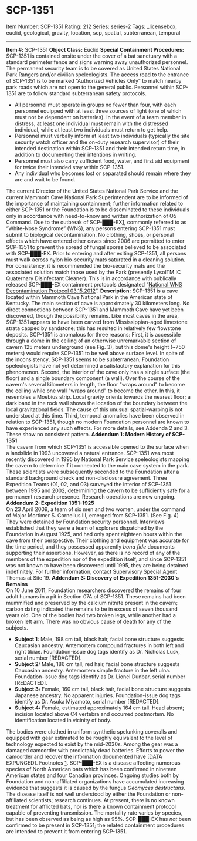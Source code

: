 # SCP-1351
Item Number: SCP-1351
Rating: 212
Series: series-2
Tags: _licensebox, euclid, geological, gravity, location, scp, spatial, subterranean, temporal

---

**Item #:** SCP-1351
**Object Class:** Euclid
**Special Containment Procedures:** SCP-1351 is contained onsite under the cover of a bat sanctuary with a standard perimeter fence and signs warning away unauthorized personnel. The permanent security team is to be covered as United States National Park Rangers and/or civilian speleologists. The access road to the entrance of SCP-1351 is to be marked “Authorized Vehicles Only” to match nearby park roads which are not open to the general public.
Personnel within SCP-1351 are to follow standard subterranean safety protocols.
  * All personnel must operate in groups no fewer than four, with each personnel equipped with at least three sources of light (one of which must not be dependent on batteries). In the event of a team member in distress, at least one individual must remain with the distressed individual, while at least two individuals must return to get help.
  * Personnel must verbally inform at least two individuals (typically the site security watch officer and the on-duty research supervisor) of their intended destination within SCP-1351 and their intended return time, in addition to documenting their intentions in writing.
  * Personnel must also carry sufficient food, water, and first aid equipment for twice their intended stay within SCP-1351.
  * Any individual who becomes lost or separated should remain where they are and wait to be found.

The current Director of the United States National Park Service and the current Mammoth Cave National Park Superintendent are to be informed of the importance of maintaining containment; further information related to either SCP-1351 or the Foundation is to be disseminated to these individuals only in accordance with need-to-know and written authorization of O5 Command.
Due to the outbreak of SCP-███-EX[1](javascript:;), commonly referred to as “White-Nose Syndrome” (WNS), any persons entering SCP-1351 must submit to biological decontamination. No clothing, shoes, or personal effects which have entered other caves since 2006 are permitted to enter SCP-1351 to prevent the spread of fungal spores believed to be associated with SCP-███-EX. Prior to entering and after exiting SCP-1351, all persons must walk across nylon bio-security mats saturated in a cleaning solution. For consistency, it is recommended the bio-security mats and the associated solution match those used by the Park (presently LysolTM IC Quaternary Disinfectant Cleaner). This is in accordance with publically released SCP-███-EX containment protocols designated “[National WNS Decontamination Protocol 03.15.2012](http://www.scp-wiki.net/local--files/scp-1351/National_WNS_Decontamination_Protocol_v03.15.2012.pdf)”.
**Description:** SCP-1351 is a cave located within Mammoth Cave National Park in the American state of Kentucky. The main section of cave is approximately 30 kilometers long. No direct connections between SCP-1351 and Mammoth Cave have yet been discovered, though the possibility remains. Like most caves in the area, SCP-1351 appears to have been carved from Mississippian-aged limestone strata capped by sandstone; this has resulted in relatively few flowstone deposits.
SCP-1351 is anomalous for three reasons:
First, it is accessible through a dome in the ceiling of an otherwise unremarkable section of cavern 125 meters underground (see Fig. 3), but this dome's height (~750 meters) would require SCP-1351 to be well above surface level. In spite of the inconsistency, SCP-1351 seems to be subterranean; Foundation speleologists have not yet determined a satisfactory explanation for this phenomenon.
Second, the interior of the cave only has a single surface (the floor) and a single boundary component (a wall). Over the course of the cavern's several kilometers in length, the floor "wraps around" to become the ceiling while one wall "wraps around" to become the other. In this, it resembles a Moebius strip. Local gravity orients towards the nearest floor; a dark band in the rock wall shows the location of the boundary between the local gravitational fields. The cause of this unusual spatial-warping is not understood at this time.
Third, temporal anomalies have been observed in relation to SCP-1351, though no modern Foundation personnel are known to have experienced any such effects. For more details, see Addenda 2 and 3. These show no consistent pattern.
**Addendum 1: Modern History of SCP-1351**  
The cavern from which SCP-1351 is accessible opened to the surface when a landslide in 1993 uncovered a natural entrance. SCP-1351 was most recently discovered in 1995 by National Park Service speleologists mapping the cavern to determine if it connected to the main cave system in the park. These scientists were subsequently seconded to the Foundation after a standard background check and non-disclosure agreement. Three Expedition Teams (01, 02, and 03) surveyed the interior of SCP-1351 between 1995 and 2002, determining the cavern to be sufficiently safe for a permanent research presence. Research operations are now ongoing.
**Addendum 2: Expedition 1351-1925**  
On 23 April 2009, a team of six men and two women, under the command of Major Mortimer S. Cornelius III, emerged from SCP-1351. (See Fig. 4) They were detained by Foundation security personnel. Interviews established that they were a team of explorers dispatched by the Foundation in August 1925, and had only spent eighteen hours within the cave from their perspective. Their clothing and equipment was accurate for the time period, and they possessed apparently _bona fide_ documents supporting their assertions. However, as there is no record of any of the members of the expedition nor of the expedition itself, and since SCP-1351 was not known to have been discovered until 1995, they are being detained indefinitely. For further information, contact Supervisory Special Agent Thomas at Site 19.
**Addendum 3: Discovery of Expedition 1351-2030's Remains**  
On 10 June 2011, Foundation researchers discovered the remains of four adult humans in a pit in Section 07A of SCP-1351. These remains had been mummified and preserved by the calcium nitrate present in the cavern; carbon dating indicated the remains to be in excess of seven thousand years old. One of the bodies had two broken legs, while another had a broken left arm. There was no obvious cause of death for any of the subjects.
  * **Subject 1:** Male, 198 cm tall, black hair, facial bone structure suggests Caucasian ancestry. Antemortem compound fractures in both left and right tibiae. Foundation-issue dog tags identify as Dr. Nicholas Lusk, serial number [REDACTED].
  * **Subject 2:** Male, 186 cm tall, red hair, facial bone structure suggests Caucasian ancestry. Antemortem simple fracture in the left ulna. Foundation-issue dog tags identify as Dr. Lionel Dunbar, serial number [REDACTED].
  * **Subject 3:** Female, 160 cm tall, black hair, facial bone structure suggests Japanese ancestry. No apparent injuries. Foundation-issue dog tags identify as Dr. Asuka Miyamoto, serial number [REDACTED].
  * **Subject 4:** Female, estimated approximately 164 cm tall. Head absent; incision located above C4 vertebra and occurred postmortem. No identification located in vicinity of body.

The bodies were clothed in uniform synthetic spelunking coveralls and equipped with gear estimated to be roughly equivalent to the level of technology expected to exist by the mid-2030s. Among the gear was a damaged camcorder with predictably dead batteries. Efforts to power the camcorder and recover the information documented have [DATA EXPUNGED].
Footnotes
[1](javascript:;). SCP-███-EX is a disease affecting numerous species of North American bats which has been confirmed in nineteen American states and four Canadian provinces. Ongoing studies both by Foundation and non-affiliated organizations have accumulated increasing evidence that suggests it is caused by the fungus _Geomyces destructans_. The disease itself is not well understood by either the Foundation or non-affiliated scientists; research continues. At present, there is no known treatment for afflicted bats, nor is there a known containment protocol capable of preventing transmission. The mortality rate varies by species, but has been observed as being as high as 95%. SCP-███-EX has _not_ been confirmed to be present in SCP-1351; the related containment procedures are intended to prevent it from entering SCP-1351.